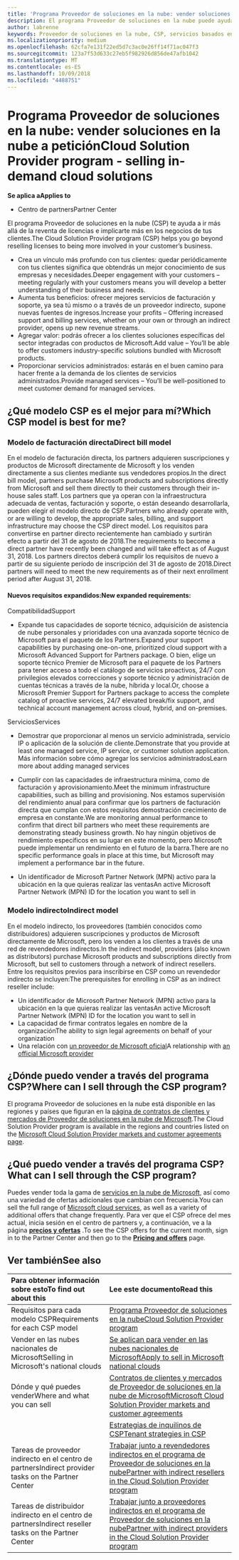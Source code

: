 ```yaml
---
title: 'Programa Proveedor de soluciones en la nube: vender soluciones en la nube bajo petición | Centro de partners'
description: El programa Proveedor de soluciones en la nube puede ayudar a tu negocio crecer con los nuevos clientes y la nueva experiencia.
author: labrenne
keywords: Proveedor de soluciones en la nube, CSP, servicios basados en la nube, Azure, Office 365, Dynamics, partner de CSP, vender en CSP, partner directo, partner de CSP indirecto, revendedor de CSP indirecto, CSP directo, CSP indirecto, modelo directo, modelo indirecto, revendedor indirecto, proveedor indirecto, proveedor, distribuidor, programa proveedor de soluciones en la nube
ms.localizationpriority: medium
ms.openlocfilehash: 62cfa7e131f22ed5d7c3ac0e26ff14f71ac047f3
ms.sourcegitcommit: 123a7f53d633c27eb5f982926d856de47afb1042
ms.translationtype: MT
ms.contentlocale: es-ES
ms.lasthandoff: 10/09/2018
ms.locfileid: "4488751"
---
```

# <a name="cloud-solution-provider-program---selling-in-demand-cloud-solutions"></a><span data-ttu-id="142dc-104">Programa Proveedor de soluciones en la nube: vender soluciones en la nube a petición</span><span class="sxs-lookup"><span data-stu-id="142dc-104">Cloud Solution Provider program - selling in-demand cloud solutions</span></span> 

**<span data-ttu-id="142dc-105">Se aplica a</span><span class="sxs-lookup"><span data-stu-id="142dc-105">Applies to</span></span>**

-  <span data-ttu-id="142dc-106">Centro de partners</span><span class="sxs-lookup"><span data-stu-id="142dc-106">Partner Center</span></span>

<span data-ttu-id="142dc-107">El programa Proveedor de soluciones en la nube (CSP) te ayuda a ir más allá de la reventa de licencias e implicarte más en los negocios de tus clientes.</span><span class="sxs-lookup"><span data-stu-id="142dc-107">The Cloud Solution Provider program (CSP) helps you go beyond reselling licenses to being more involved in your customer’s business.</span></span>
 
- <span data-ttu-id="142dc-108">Crea un vínculo más profundo con tus clientes: quedar periódicamente con tus clientes significa que obtendrás un mejor conocimiento de sus empresas y necesidades.</span><span class="sxs-lookup"><span data-stu-id="142dc-108">Deeper engagement with your customers – meeting regularly with your customers means you will develop a better understanding of their business and needs.</span></span>
- <span data-ttu-id="142dc-109">Aumenta tus beneficios: ofrecer mejores servicios de facturación y soporte, ya sea tú mismo o a través de un proveedor indirecto, supone nuevas fuentes de ingresos.</span><span class="sxs-lookup"><span data-stu-id="142dc-109">Increase your profits – Offering increased support and billing services, whether on your own or through an indirect provider, opens up new revenue streams.</span></span>  
- <span data-ttu-id="142dc-110">Agregar valor: podrás ofrecer a los clientes soluciones específicas del sector integradas con productos de Microsoft.</span><span class="sxs-lookup"><span data-stu-id="142dc-110">Add value – You’ll be able to offer customers industry-specific solutions bundled with Microsoft products.</span></span>
- <span data-ttu-id="142dc-111">Proporcionar servicios administrados: estarás en el buen camino para hacer frente a la demanda de los clientes de servicios administrados.</span><span class="sxs-lookup"><span data-stu-id="142dc-111">Provide managed services – You’ll be well-positioned to meet customer demand for managed services.</span></span> 

## <a name="which-csp-model-is-best-for-me"></a><span data-ttu-id="142dc-112">¿Qué modelo CSP es el mejor para mí?</span><span class="sxs-lookup"><span data-stu-id="142dc-112">Which CSP model is best for me?</span></span>

### <a name="direct-bill-model"></a><span data-ttu-id="142dc-113">Modelo de facturación directa</span><span class="sxs-lookup"><span data-stu-id="142dc-113">Direct bill model</span></span>

 <span data-ttu-id="142dc-114">En el modelo de facturación directa, los partners adquieren suscripciones y productos de Microsoft directamente de Microsoft y los venden directamente a sus clientes mediante sus vendedores propios.</span><span class="sxs-lookup"><span data-stu-id="142dc-114">In the direct bill model, partners purchase Microsoft products and subscriptions directly from Microsoft and sell them directly to their customers through their in-house sales staff.</span></span> <span data-ttu-id="142dc-115">Los partners que ya operan con la infraestructura adecuada de ventas, facturación y soporte, o están deseando desarrollarla, pueden elegir el modelo directo de CSP.</span><span class="sxs-lookup"><span data-stu-id="142dc-115">Partners who already operate with, or are willing to develop, the appropriate sales, billing, and support infrastructure may choose the CSP direct model.</span></span> <span data-ttu-id="142dc-116">Los requisitos para convertirse en partner directo recientemente han cambiado y surtirán efecto a partir del 31 de agosto de 2018.</span><span class="sxs-lookup"><span data-stu-id="142dc-116">The requirements to become a direct partner have recently been changed and will take effect as of August 31, 2018.</span></span> <span data-ttu-id="142dc-117">Los partners directos deberá cumplir los requisitos de nuevo a partir de su siguiente período de inscripción del 31 de agosto de 2018.</span><span class="sxs-lookup"><span data-stu-id="142dc-117">Direct partners will need to meet the new requirements as of their next enrollment period after August 31, 2018.</span></span>


#### <a name="new-expanded-requirements"></a><span data-ttu-id="142dc-118">Nuevos requisitos expandidos:</span><span class="sxs-lookup"><span data-stu-id="142dc-118">New expanded requirements:</span></span>

<span data-ttu-id="142dc-119">Compatibilidad</span><span class="sxs-lookup"><span data-stu-id="142dc-119">Support</span></span>
- <span data-ttu-id="142dc-120">Expande tus capacidades de soporte técnico, adquisición de asistencia de nube personales y prioridades con una avanzada soporte técnico de Microsoft para el paquete de los Partners.</span><span class="sxs-lookup"><span data-stu-id="142dc-120">Expand your support capabilities by purchasing one-on-one, prioritized cloud support with a Microsoft Advanced Support for Partners package.</span></span> <span data-ttu-id="142dc-121">O bien, elige un soporte técnico Premier de Microsoft para el paquete de los Partners para tener acceso a todo el catálogo de servicios proactivos, 24/7 con privilegios elevados correcciones y soporte técnico y administración de cuentas técnicas a través de la nube, híbrida y local.</span><span class="sxs-lookup"><span data-stu-id="142dc-121">Or, choose a Microsoft Premier Support for Partners package to access the complete catalog of proactive services, 24/7 elevated break/fix support, and technical account management across cloud, hybrid, and on-premises.</span></span> 

<span data-ttu-id="142dc-122">Servicios</span><span class="sxs-lookup"><span data-stu-id="142dc-122">Services</span></span>

- <span data-ttu-id="142dc-123">Demostrar que proporcionar al menos un servicio administrada, servicio IP o aplicación de la solución de cliente.</span><span class="sxs-lookup"><span data-stu-id="142dc-123">Demonstrate that you provide at least one managed service, IP service, or customer solution application.</span></span> <span data-ttu-id="142dc-124">Más información sobre cómo agregar los servicios administrados</span><span class="sxs-lookup"><span data-stu-id="142dc-124">Learn more about adding managed services</span></span>

- <span data-ttu-id="142dc-125">Cumplir con las capacidades de infraestructura mínima, como de facturación y aprovisionamiento.</span><span class="sxs-lookup"><span data-stu-id="142dc-125">Meet the minimum infrastructure capabilities, such as billing and provisioning.</span></span>
<span data-ttu-id="142dc-126">Nos estamos supervisión del rendimiento anual para confirmar que los partners de facturación directa que cumplan con estos requisitos demostración crecimiento de empresa en constante.</span><span class="sxs-lookup"><span data-stu-id="142dc-126">We are monitoring annual performance to confirm that direct bill partners who meet these requirements are demonstrating steady business growth.</span></span> <span data-ttu-id="142dc-127">No hay ningún objetivos de rendimiento específicos en su lugar en este momento, pero Microsoft puede implementar un rendimiento en el futuro de la barra.</span><span class="sxs-lookup"><span data-stu-id="142dc-127">There are no specific performance goals in place at this time, but Microsoft may implement a performance bar in the future.</span></span> 

- <span data-ttu-id="142dc-128">Un identificador de Microsoft Partner Network (MPN) activo para la ubicación en la que quieras realizar las ventas</span><span class="sxs-lookup"><span data-stu-id="142dc-128">An active Microsoft Partner Network (MPN) ID for the location you want to sell in</span></span>


### <a name="indirect-model"></a><span data-ttu-id="142dc-129">Modelo indirecto</span><span class="sxs-lookup"><span data-stu-id="142dc-129">Indirect model</span></span>

<span data-ttu-id="142dc-130">En el modelo indirecto, los proveedores (también conocidos como distribuidores) adquieren suscripciones y productos de Microsoft directamente de Microsoft, pero los venden a los clientes a través de una red de revendedores indirectos.</span><span class="sxs-lookup"><span data-stu-id="142dc-130">In the indirect model, providers (also known as distributors) purchase Microsoft products and subscriptions directly from Microsoft, but sell to customers through a network of indirect resellers.</span></span> <span data-ttu-id="142dc-131">Entre los requisitos previos para inscribirse en CSP como un revendedor indirecto se incluyen:</span><span class="sxs-lookup"><span data-stu-id="142dc-131">The prerequisites for enrolling in CSP as an indirect reseller include:</span></span>

- <span data-ttu-id="142dc-132">Un identificador de Microsoft Partner Network (MPN) activo para la ubicación en la que quieras realizar las ventas</span><span class="sxs-lookup"><span data-stu-id="142dc-132">An active Microsoft Partner Network (MPN) ID for the location you want to sell in</span></span>
- <span data-ttu-id="142dc-133">La capacidad de firmar contratos legales en nombre de la organización</span><span class="sxs-lookup"><span data-stu-id="142dc-133">The ability to sign legal agreements on behalf of your organization</span></span>
- <span data-ttu-id="142dc-134">Una relación con [un proveedor de Microsoft oficial](https://partnercenter.microsoft.com/partner/find-a-provider)</span><span class="sxs-lookup"><span data-stu-id="142dc-134">A relationship with [an official Microsoft provider](https://partnercenter.microsoft.com/partner/find-a-provider)</span></span>


## <a name="where-can-i-sell-through-the-csp-program"></a><span data-ttu-id="142dc-135">¿Dónde puedo vender a través del programa CSP?</span><span class="sxs-lookup"><span data-stu-id="142dc-135">Where can I sell through the CSP program?</span></span>

<span data-ttu-id="142dc-136">El programa Proveedor de soluciones en la nube está disponible en las regiones y países que figuran en la [página de contratos de clientes y mercados de Proveedor de soluciones en la nube de Microsoft](agreements.md).</span><span class="sxs-lookup"><span data-stu-id="142dc-136">The Cloud Solution Provider program is available in the regions and countries listed on the [Microsoft Cloud Solution Provider markets and customer agreements page](agreements.md).</span></span>  

## <a name="what-can-i-sell-through-the-csp-program"></a><span data-ttu-id="142dc-137">¿Qué puedo vender a través del programa CSP?</span><span class="sxs-lookup"><span data-stu-id="142dc-137">What can I sell through the CSP program?</span></span>

<span data-ttu-id="142dc-138">Puedes vender toda la gama de [servicios en la nube de Microsoft](https://partner.microsoft.com/cloud-solution-provider/products-and-services), así como una variedad de ofertas adicionales que cambian con frecuencia.</span><span class="sxs-lookup"><span data-stu-id="142dc-138">You can sell the full range of [Microsoft cloud services](https://partner.microsoft.com/cloud-solution-provider/products-and-services), as well as a variety of additional offers that change frequently.</span></span> <span data-ttu-id="142dc-139">Para ver que el CSP ofrece del mes actual, inicia sesión en el centro de partners y, a continuación, ve a la página [**precios y ofertas**](https://partnercenter.microsoft.com/pcv/sales) .</span><span class="sxs-lookup"><span data-stu-id="142dc-139">To see the CSP offers for the current month, sign in to the Partner Center and then go to the [**Pricing and offers**](https://partnercenter.microsoft.com/pcv/sales) page.</span></span>

## <a name="see-also"></a><span data-ttu-id="142dc-140">Ver también</span><span class="sxs-lookup"><span data-stu-id="142dc-140">See also</span></span> 


|**<span data-ttu-id="142dc-141">Para obtener información sobre esto</span><span class="sxs-lookup"><span data-stu-id="142dc-141">To find out about this</span></span>**   |**<span data-ttu-id="142dc-142">Lee este documento</span><span class="sxs-lookup"><span data-stu-id="142dc-142">Read this</span></span>**   |
|:---------------------------|:--------------------|
|<span data-ttu-id="142dc-143">Requisitos para cada modelo CSP</span><span class="sxs-lookup"><span data-stu-id="142dc-143">Requirements for each CSP model</span></span>   | [<span data-ttu-id="142dc-144">Programa Proveedor de soluciones en la nube</span><span class="sxs-lookup"><span data-stu-id="142dc-144">Cloud Solution Provider program</span></span>](https://partnercenter.microsoft.com/partner/cloud-solution-provider)|
|<span data-ttu-id="142dc-145">Vender en las nubes nacionales de Microsoft</span><span class="sxs-lookup"><span data-stu-id="142dc-145">Selling in Microsoft's national clouds</span></span>   | [<span data-ttu-id="142dc-146">Se aplican para vender en las nubes nacionales de Microsoft</span><span class="sxs-lookup"><span data-stu-id="142dc-146">Apply to sell in Microsoft national clouds</span></span>](csp-national-clouds-overview.md)|
|<span data-ttu-id="142dc-147">Dónde y qué puedes vender</span><span class="sxs-lookup"><span data-stu-id="142dc-147">Where and what you can sell</span></span>   |[<span data-ttu-id="142dc-148">Contratos de clientes y mercados de Proveedor de soluciones en la nube de Microsoft</span><span class="sxs-lookup"><span data-stu-id="142dc-148">Microsoft Cloud Solution Provider markets and customer agreements</span></span>](agreements.md)|
|  | [<span data-ttu-id="142dc-149">Estrategias de inquilinos de CSP</span><span class="sxs-lookup"><span data-stu-id="142dc-149">Tenant strategies in CSP</span></span>](regional-authorization-overview.md)
|<span data-ttu-id="142dc-150">Tareas de proveedor indirecto en el centro de partners</span><span class="sxs-lookup"><span data-stu-id="142dc-150">Indirect provider tasks on the Partner Center</span></span>  |[<span data-ttu-id="142dc-151">Trabajar junto a revendedores indirectos en el programa de Proveedor de soluciones en la nube</span><span class="sxs-lookup"><span data-stu-id="142dc-151">Partner with indirect resellers in the Cloud Solution Provider program</span></span>](indirect-provider-tasks-in-partner-center.md)|
|<span data-ttu-id="142dc-152">Tareas de distribuidor indirecto en el centro de partners</span><span class="sxs-lookup"><span data-stu-id="142dc-152">Indirect reseller tasks on the Partner Center</span></span>   |[<span data-ttu-id="142dc-153">Trabajar junto a proveedores indirectos en el programa de Proveedor de soluciones en la nube</span><span class="sxs-lookup"><span data-stu-id="142dc-153">Partner with indirect providers in the Cloud Solution Provider program</span></span>](indirect-reseller-tasks-in-partner-center.md)|
